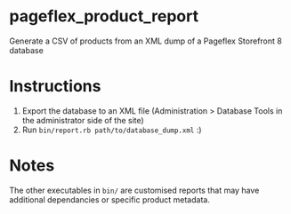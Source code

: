 pageflex_product_report
=======================

Generate a CSV of products from an XML dump of a Pageflex Storefront 8 database

# Instructions

1. Export the database to an XML file (Administration > Database Tools in the
   administrator side of the site)
2. Run `bin/report.rb path/to/database_dump.xml` :)

# Notes

The other executables in `bin/` are customised reports that may have additional
dependancies or specific product metadata.
